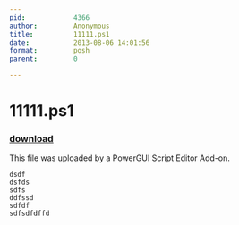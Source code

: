```yaml
---
pid:            4366
author:         Anonymous
title:          11111.ps1
date:           2013-08-06 14:01:56
format:         posh
parent:         0

---
```


# 11111.ps1

### [download](Scripts\4366.ps1)

This file was uploaded by a PowerGUI Script Editor Add-on.

```posh
dsdf
dsfds
sdfs
ddfssd
sdfdf
sdfsdfdffd

```
